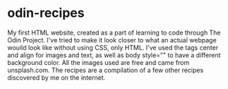 # odin-recipes
My first HTML website, created as a part of learning to code through The Odin Project. I've tried to make it look closer to what an actual webpage wouild look like without using CSS, only HTML. I've used the tags center and align for images and text, as well as body style="" to have a different background color. All the images used are free and came from unsplash.com. The recipes are a compilation of a few other recipes discovered by me on the internet.